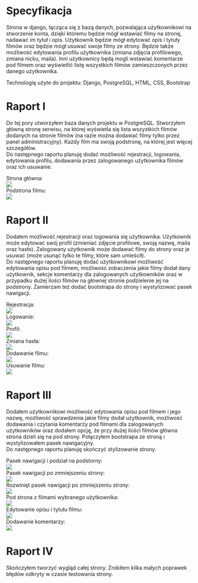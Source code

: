 # Specyfikacja

Strona w django, łącząca się z bazą danych, pozwalająca użytkownikowi na stworzenie konta, dzięki któremu będzie mógł wstawiać filmy na stronę, nadawać im tytuł i opis. Użytkownik będzie mógł edytować opis i tytuły filmów oraz będzie mógł usuwać swoje filmy ze strony. Będzie także możliwość edytowania profilu użytkownika (zmiana zdjęcia profilowego, zmiana nicku, maila).  Inni użytkownicy będą mogli wstawiać komentarze pod filmem oraz wyświetlić listę wszystkich filmów zamieszczonych przez danego użytkownika.

Technologię użyte do projektu: Django, PostgreSQL, HTML, CSS, Bootstrap


# Raport I

Do tej pory utworzyłem baza danych projektu w PostgreSQL. Stworzyłem główną stronę serwisu, na której wyświetla się lista wszystkich filmów dodanych na stronie filmów (na razie można dodawać filmy tylko przez panel administracyjny). Każdy film ma swoją podstronę, na której jest więcej szczegółów.  
Do następnego raportu planuję dodać możliwość rejestracji, logowania, edytowania profilu, dodawania przez zalogowanego użytkownika filmów oraz ich usuwanie.  

Strona główna:  
![](img/img1.PNG)  
Podstrona filmu:  
![](img/img2.PNG)  

# Raport II

Dodałem możliwość rejestracji oraz logowania się użytkownika. Użytkownik może edytować swój profil (zmieniać zdjęcie profilowe, swoją nazwę, maila oraz hasło). Zalogowany użytkownik może dodawać filmy do strony oraz je usuwać (może usunąć tylko te filmy, które sam umieścił).  
Do następnego raportu planuję dodać użytkownikowi możliwość edytowania opisu pod filmem, możliwość zobaczenia jakie filmy dodał dany użytkownik, sekcje komentarzy dla zalogowanych użytkowników oraz w przypadku dużej ilości filmów na głównej stronie podzielenie jej na podstrony. Zamierzam też dodać bootstrapa do strony i wystylizować pasek nawigacji.  

Rejestracja:  
![](img/rejestracja.PNG)  
Logowanie:  
![](img/logowanie.PNG)  
Profil:  
![](img/proifil.PNG)  
Zmiana hasła:  
![](img/zmiana.PNG)  
Dodawanie filmu:  
![](img/dodawanie.PNG)  
Usuwanie filmu:  
![](img/usuwanie.PNG)  

# Raport III  

Dodałem użytkownikowi możliwość edytowania opisu pod filmem i jego nazwę, możliwość sprawdzenia jakie filmy dodał użytkownik, możliwość dodawania i czytania komentarzy pod filmami dla zalogowanych użytkowników oraz dodałem opcję, że przy dużej ilości filmów główna strona dzieli się na pod strony. Połączyłem bootstrapa ze stroną i wystylizowałem pasek nawigacyjny.  
Do następnego raportu planuję skończyć stylizowanie strony.  

Pasek nawigacji i podział na podstorny:  
![](img/sg.PNG)  
Pasek nawigacji po zmniejszeniu strony:  
![](img/zwiniety_pasek.PNG)  
Rozwinięt pasek nawigacji po zmniejszeniu strony:  
![](img/rozw_pasek.PNG)  
Pod strona z filmami wybranego użytkownika:  
![](img/zmiana.PNG)  
Edytowanie opisu i tytułu filmu:  
![](img/edytowanie_opisu.PNG)  
Dodawanie komentarzy:  
![](img/komentarze.PNG)  

# Raport IV  

Skończyłem tworzyć wygląd całej strony. Zrobiłem kilka małych poprawek błędów odkryty w czasie testowania strony.
